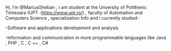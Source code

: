 Hi, I’m @MariusGheban , i am student at the Unversity of Polithenic Timisoara (UPT -https://www.upt.ro/) , faculty of Automation and Computers Science , specialization Info 
and i currently studied :

  -Software and applications development and analysis
  
  -Information and communication in more programmable languages like Java , PHP , C , C ++ , C#


<!---
MariusGheban/MariusGheban is a ✨ special ✨ repository because its `README.md` (this file) appears on your GitHub profile.
You can click the Preview link to take a look at your changes.
--->
